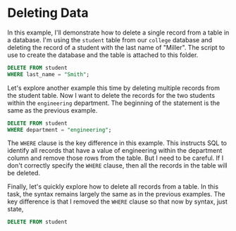 # Deleting Data

In this example, I'll demonstrate how to delete a single record from a table in a database. I'm using the `student` table from our `college` database and deleting the record of a student with the last name of "Miller". The script to use to create the database and the table is attached to this folder.


```sql
DELETE FROM student
WHERE last_name = "Smith";

```

Let's explore another example this time by deleting multiple records from the student table. Now I want to delete the records for the two students within the `engineering` department. The beginning of the statement is the same as the previous example.


```sql
DELETE FROM student
WHERE department = "engineering";

```

The `WHERE` clause is the key difference in this example. This instructs SQL to identify all records that have a value of engineering within the department column and remove those rows from the table. But I need to be careful. If I don't correctly specify the `WHERE` clause, then all the records in the table will be deleted.

Finally, let's quickly explore how to delete all records from a table. In this task, the syntax remains largely the same as in the previous examples. The key difference is that I removed the `WHERE` clause so that now by syntax, just state,


```sql
DELETE FROM student

```
